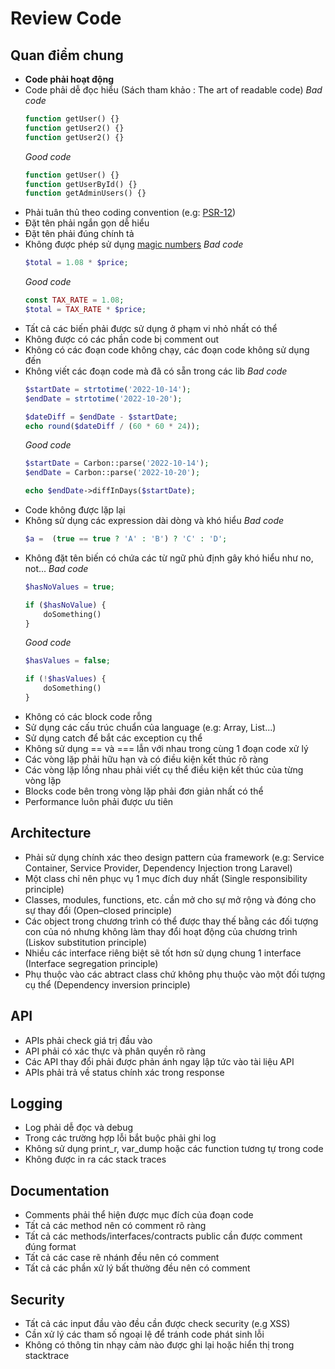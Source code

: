 # Review Code

## Quan điểm chung

- **Code phải hoạt động**
- Code phải dễ đọc hiểu (Sách tham khảo : The art of readable code)
    _Bad code_
    ```php
    function getUser() {}
    function getUser2() {}
    function getUser2() {}
    ```
    _Good code_
    ```php
    function getUser() {}
    function getUserById() {}
    function getAdminUsers() {}
    ```
- Phải tuân thủ theo coding convention (e.g: [PSR-12](https://www.php-fig.org/psr/psr-12/))
- Đặt tên phải ngắn gọn dễ hiểu
- Đặt tên phải đúng chính tả
- Không được phép sử dụng [magic numbers](http://c2.com/cgi/wiki?MagicNumber)
    _Bad code_
    ```php
    $total = 1.08 * $price;
    ```
    _Good code_
    ```php
    const TAX_RATE = 1.08;
	$total = TAX_RATE * $price;
    ```
- Tất cả các biến phải được sử dụng ở phạm vi nhỏ nhất có thể
- Không được có các phần code bị comment out
- Không có các đoạn code không chạy, các đoạn code không sử dụng đến
- Không  viết các đoạn code mà đã có sẵn trong các lib
    _Bad code_
    ```php
    $startDate = strtotime('2022-10-14');
    $endDate = strtotime('2022-10-20');
    
    $dateDiff = $endDate - $startDate;
    echo round($dateDiff / (60 * 60 * 24));
    ```
    _Good code_
    ```php
    $startDate = Carbon::parse('2022-10-14');
    $endDate = Carbon::parse('2022-10-20');
    
    echo $endDate->diffInDays($startDate);
    ```
- Code không được lặp lại
- Không sử dụng các expression dài dòng và khó hiểu
    _Bad code_
    ```php
    $a =  (true == true ? 'A' : 'B') ? 'C' : 'D'; 
    ```
- Không đặt tên biến có chứa các từ ngữ phủ định gây khó hiểu như no, not...
    _Bad code_
    ```php
    $hasNoValues = true;
    
    if ($hasNoValue) {
        doSomething()
    }
    ```
    _Good code_
    ```php
    $hasValues = false;
    
    if (!$hasValues) {
        doSomething()
    }
    ```
- Không có các block code rỗng
- Sử dụng các cấu trúc chuẩn của language (e.g: Array, List...)
- Sử dụng catch để bắt các exception cụ thể
- Không sử dụng == và === lẫn với nhau trong cùng 1 đoạn code xử lý
- Các vòng lặp phải hữu hạn và có điều kiện kết thúc rõ ràng
- Các vòng lặp lồng nhau phải viết cụ thể điều kiện kết thúc của từng vòng lặp
- Blocks code bên trong vòng lặp phải đơn giản nhất có thể
- Performance luôn phải được ưu tiên

## Architecture
- Phải sử dụng chính xác theo design pattern của framework (e.g: Service Container, Service Provider, Dependency Injection trong Laravel)
- Một class chỉ nên phục vụ 1 mục đích duy nhất (Single responsibility principle) 
- Classes, modules, functions, etc. cần mở cho sự mở rộng và đóng cho sự thay đổi (Open–closed principle)
- Các object trong chương trình có thể được thay thế bằng các đối tượng con của nó nhưng không làm thay đổi hoạt động của chương trình (Liskov substitution principle)
- Nhiều các interface riêng biệt sẽ tốt hơn sử dụng chung 1 interface (Interface segregation principle)
- Phụ thuộc vào các abtract class chứ không phụ thuộc vào một đối tượng cụ thể (Dependency inversion principle)

## API
- APIs phải check giá trị đầu vào
- API phải có xác thực và phân quyền rõ ràng
- Các API thay đổi phải được phản ánh ngay lập tức vào tài liệu API
- APIs phải trả về status chính xác trong response

## Logging
- Log phải dễ đọc và debug
- Trong các trường hợp lỗi bắt buộc phải ghi log
- Không sử dụng print_r, var_dump hoặc các function tương tự trong code
- Không được in ra các stack traces

## Documentation
- Comments phải thể hiện được mục đích của đoạn code
- Tất cả các method nên có comment rõ ràng
- Tất cả các methods/interfaces/contracts public cần được comment đúng format
- Tất cả các case rẽ nhánh đều nên có comment
- Tất cả các phần xử lý bất thường đều nên có comment

## Security
- Tất cả các input đầu vào đều cần được check security (e.g XSS)
- Cần xử lý các tham số ngoại lệ để tránh code phát sinh lỗi
- Không có thông tin nhạy cảm nào được ghi lại hoặc hiển thị trong stacktrace
